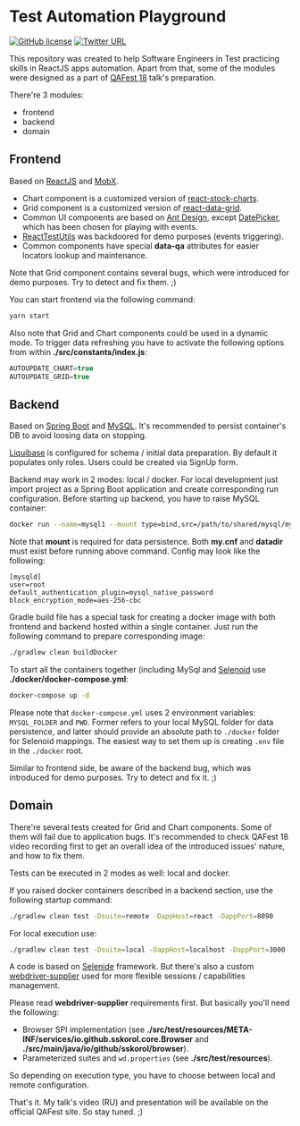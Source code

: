 # Test Automation Playground 

[![GitHub license](https://img.shields.io/badge/license-Apache%202-blue.svg)](https://goo.gl/9GLmMZ)
[![Twitter URL](https://img.shields.io/twitter/url/http/shields.io.svg?style=social)](https://twitter.com/intent/tweet?text=Check%20this%20awesome%20test%20automation%20playground:&url=https://github.com/sskorol/test-automation-playground)

This repository was created to help Software Engineers in Test practicing skills in ReactJS apps automation.
Apart from that, some of the modules were designed as a part of [QAFest 18](http://qafest.com) talk's preparation.  
 
There're 3 modules:

 - frontend
 - backend
 - domain   

## Frontend

 Based on [ReactJS](https://github.com/facebook/create-react-app) and [MobX](https://mobx.js.org).
 
 - Chart component is a customized version of [react-stock-charts](https://github.com/rrag/react-stockcharts).
 - Grid component is a customized version of [react-data-grid](https://github.com/adazzle/react-data-grid).
 - Common UI components are based on [Ant Design](https://ant.design), except [DatePicker](https://github.com/Hacker0x01/react-datepicker), which has been chosen for playing with events.
 - [ReactTestUtils](https://reactjs.org/docs/test-utils.html#simulate) was backdoored for demo purposes (events triggering). 
 - Common components have special **data-qa** attributes for easier locators lookup and maintenance.

 Note that Grid component contains several bugs, which were introduced for demo purposes. Try to detect and fix them. ;)

 You can start frontend via the following command:
 
 ```bash
 yarn start
 ```
 
 Also note that Grid and Chart components could be used in a dynamic mode.
 To trigger data refreshing you have to activate the following options from within **./src/constants/index.js**:
 
 ```js
 AUTOUPDATE_CHART=true
 AUTOUPDATE_GRID=true
 ```  

## Backend

 Based on [Spring Boot](https://spring.io/projects/spring-boot) and [MySQL](https://hub.docker.com/r/mysql/mysql-server).
 It's recommended to persist container's DB to avoid loosing data on stopping.
 
 [Liquibase](https://www.liquibase.org) is configured for schema / initial data preparation. By default it populates only roles.
 Users could be created via SignUp form.  
 
 Backend may work in 2 modes: local / docker.
 For local development just import project as a Spring Boot application and create corresponding run configuration.
 Before starting up backend, you have to raise MySQL container:
 
 ```bash
 docker run --name=mysql1 --mount type=bind,src=/path/to/shared/mysql/my.cnf,dst=/etc/my.cnf --mount type=bind,src=/path/to/shared/mysql/datadir,dst=/var/lib/mysql -e MYSQL_DATABASE=test -e MYSQL_ALLOW_EMPTY_PASSWORD=true -e MYSQL_ROOT_HOST=% -p 3306:3306 -d mysql/mysql-server
 ```
 
 Note that **mount** is required for data persistence. Both **my.cnf** and **datadir** must exist before running above command.
 Config may look like the following:
 ```text
 [mysqld]
 user=root
 default_authentication_plugin=mysql_native_password
 block_encryption_mode=aes-256-cbc
 ```
 
 Gradle build file has a special task for creating a docker image with both frontend and backend hosted within a single container.
 Just run the following command to prepare corresponding image:
 
 ```bash
 ./gradlew clean buildDocker
 ```
 
 To start all the containers together (including MySql and [Selenoid](https://github.com/aerokube/selenoid) use **./docker/docker-compose.yml**:
 
 ```bash
 docker-compose up -d
 ```  
 
 Please note that `docker-compose.yml` uses 2 environment variables: `MYSQL_FOLDER` and `PWD`.
 Former refers to your local MySQL folder for data persistence, and latter should provide an absolute path to `./docker`
 folder for Selenoid mappings. The easiest way to set them up is creating `.env` file in the `./docker` root.  
 
 Similar to frontend side, be aware of the backend bug, which was introduced for demo purposes. Try to detect and fix it. ;)

## Domain

 There're several tests created for Grid and Chart components. Some of them will fail due to application bugs.
 It's recommended to check QAFest 18 video recording first to get an overall idea of the introduced issues' nature,
 and how to fix them.

 Tests can be executed in 2 modes as well: local and docker.

 If you raised docker containers described in a backend section,
 use the following startup command:
 
 ```bash
 ./gradlew clean test -Dsuite=remote -DappHost=react -DappPort=8090
 ```

 For local execution use:

 ```bash
 ./gradlew clean test -Dsuite=local -DappHost=localhost -DappPort=3000
 ```

 A code is based on [Selenide](https://selenide.org) framework. But there's also a custom 
 [webdriver-supplier](https://github.com/sskorol/webdriver-supplier) used for more flexible sessions / capabilities management.

 Please read **webdriver-supplier** requirements first. But basically you'll need the following: 

 - Browser SPI implementation (see **./src/test/resources/META-INF/services/io.github.sskorol.core.Browser** and
  **./src/main/java/io/github/sskorol/browser**).
 - Parameterized suites and `wd.properties` (see **./src/test/resources**).
 
 So depending on execution type, you have to choose between local and remote configuration.

 That's it. My talk's video (RU) and presentation will be available on the official QAFest site. So stay tuned. ;) 